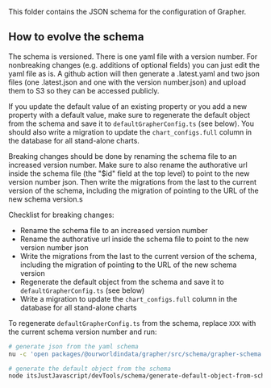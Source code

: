 This folder contains the JSON schema for the configuration of Grapher.

## How to evolve the schema

The schema is versioned. There is one yaml file with a version number. For nonbreaking changes (e.g. additions of optional fields) you can just
edit the yaml file as is. A github action will then generate a .latest.yaml and two json files (one .latest.json and one with the version number.json)
and upload them to S3 so they can be accessed publicly.

If you update the default value of an existing property or you add a new property with a default value, make sure to regenerate the default object from the schema and save it to `defaultGrapherConfig.ts` (see below). You should also write a migration to update the `chart_configs.full` column in the database for all stand-alone charts.

Breaking changes should be done by renaming the schema file to an increased version number. Make sure to also rename the authorative url
inside the schema file (the "$id" field at the top level) to point to the new version number json. Then write the migrations from the last to
the current version of the schema, including the migration of pointing to the URL of the new schema version.s

Checklist for breaking changes:

-   Rename the schema file to an increased version number
-   Rename the authorative url inside the schema file to point to the new version number json
-   Write the migrations from the last to the current version of the schema, including the migration of pointing to the URL of the new schema version
-   Regenerate the default object from the schema and save it to `defaultGrapherConfig.ts` (see below)
-   Write a migration to update the `chart_configs.full` column in the database for all stand-alone charts

To regenerate `defaultGrapherConfig.ts` from the schema, replace `XXX` with the current schema version number and run:

```bash
# generate json from the yaml schema
nu -c 'open packages/@ourworldindata/grapher/src/schema/grapher-schema.XXX.yaml | to json' > packages/@ourworldindata/grapher/src/schema/grapher-schema.XXX.json

# generate the default object from the schema
node itsJustJavascript/devTools/schema/generate-default-object-from-schema.js packages/@ourworldindata/grapher/src/schema/grapher-schema.XXX.json --save-ts packages/@ourworldindata/grapher/src/schema/defaultGrapherConfig.ts
```
